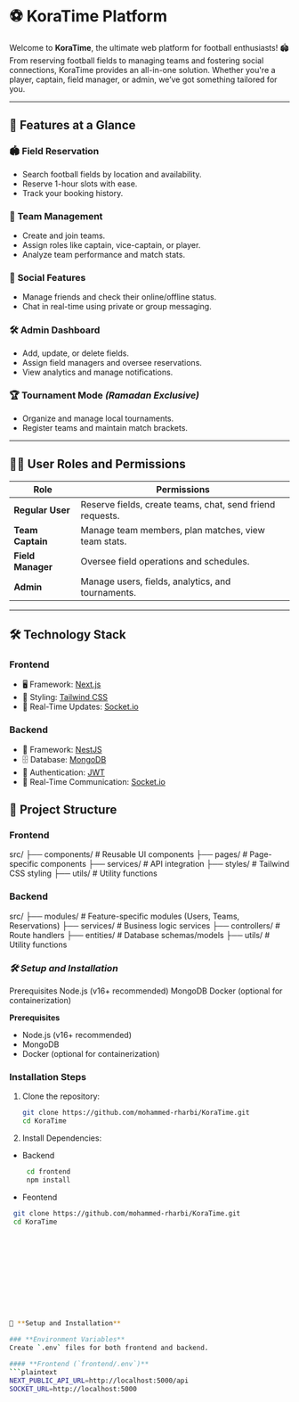 # ⚽️ **KoraTime Platform**  

Welcome to **KoraTime**, the ultimate web platform for football enthusiasts! 🏟️ From reserving football fields to managing teams and fostering social connections, KoraTime provides an all-in-one solution. Whether you're a player, captain, field manager, or admin, we’ve got something tailored for you.  

---

## 🚀 **Features at a Glance**

### 🏟️ **Field Reservation**  
- Search football fields by location and availability.  
- Reserve 1-hour slots with ease.  
- Track your booking history.  

### 👥 **Team Management**  
- Create and join teams.  
- Assign roles like captain, vice-captain, or player.  
- Analyze team performance and match stats.  

### 💬 **Social Features**  
- Manage friends and check their online/offline status.  
- Chat in real-time using private or group messaging.  

### 🛠️ **Admin Dashboard**  
- Add, update, or delete fields.  
- Assign field managers and oversee reservations.  
- View analytics and manage notifications.  

### 🏆 **Tournament Mode** *(Ramadan Exclusive)*  
- Organize and manage local tournaments.  
- Register teams and maintain match brackets.  

---

## 🧑‍💻 **User Roles and Permissions**

| **Role**           | **Permissions**                                                                 |
|---------------------|---------------------------------------------------------------------------------|
| **Regular User**    | Reserve fields, create teams, chat, send friend requests.                      |
| **Team Captain**    | Manage team members, plan matches, view team stats.                           |
| **Field Manager**   | Oversee field operations and schedules.                                       |
| **Admin**           | Manage users, fields, analytics, and tournaments.                             |

---

## 🛠️ **Technology Stack**

### **Frontend**  
- 🖥️ Framework: [Next.js](https://nextjs.org/)  
- 🎨 Styling: [Tailwind CSS](https://tailwindcss.com/)  
- 🔄 Real-Time Updates: [Socket.io](https://socket.io/)  

### **Backend**  
- 🚀 Framework: [NestJS](https://nestjs.com/)  
- 🗄️ Database: [MongoDB](https://www.mongodb.com/)  
- 🔐 Authentication: [JWT](https://jwt.io/)  
- 🔄 Real-Time Communication: [Socket.io](https://socket.io/)


## 📂 **Project Structure**

### **Frontend**  
src/
├── components/     # Reusable UI components
├── pages/          # Page-specific components
├── services/       # API integration
├── styles/         # Tailwind CSS styling
├── utils/          # Utility functions


### **Backend**  
src/
├── modules/        # Feature-specific modules (Users, Teams, Reservations)
├── services/       # Business logic services
├── controllers/    # Route handlers
├── entities/       # Database schemas/models
├── utils/          # Utility functions



### ***🛠️ Setup and Installation***

Prerequisites
Node.js (v16+ recommended)
MongoDB
Docker (optional for containerization)

**Prerequisites**

- Node.js (v16+ recommended)  
- MongoDB
- Docker (optional for containerization)



### Installation Steps
1. Clone the repository:
   ```bash
   git clone https://github.com/mohammed-rharbi/KoraTime.git
   cd KoraTime

2. Install Dependencies:
 - Backend
   ```bash
    cd frontend
    npm install
   
  - Feontend
   ```bash
    git clone https://github.com/mohammed-rharbi/KoraTime.git
    cd KoraTime












🚀 **Setup and Installation**

### **Environment Variables**  
Create `.env` files for both frontend and backend.  

#### **Frontend (`frontend/.env`)**  
```plaintext
NEXT_PUBLIC_API_URL=http://localhost:5000/api
SOCKET_URL=http://localhost:5000



   



